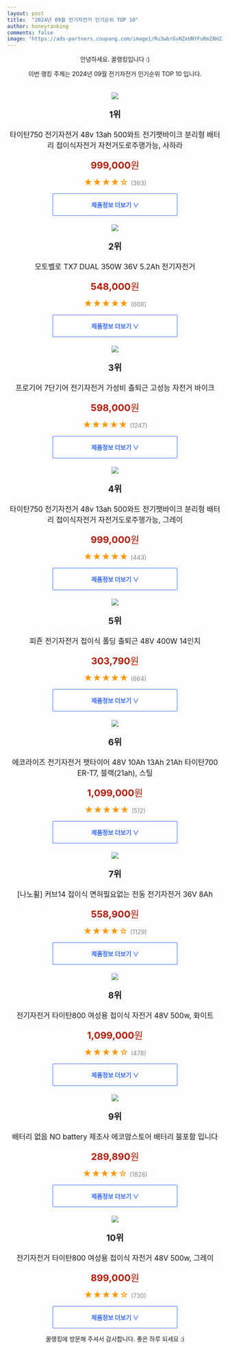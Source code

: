 ```yaml
---
layout: post
title:  "2024년 09월 전기자전거 인기순위 TOP 10"
author: honeyranking
comments: false
image: "https://ads-partners.coupang.com/image1/Ru3wbrGvNZeUNYFuRmZ8H2IBtVXFfQ7VIfjyuvgXTquwrh-a9xzwVJZ4kmZkXH1fU0TbRZxeQFsVQxc4VAysAKG-QfKJbXV-WEnfUYWJXkzXQx_OV0AS94X9cEjiGxVybMymABGR9dZMQqItFAC_vwfWRtCDR6LxQvDwQmIuWg938QUtHo2-8MZDbY0PxmTCBthC0oZQ7F8AEdcjh8HfQadZi_qJKAYpFbLdVjd7Ru65dGQbqkGqo8XVG7KCsDxvm6hbSXIEowIzH7gBkWC3hZgpsONCwuznHzlhdi3pX6iY9ZBNpeFuLivQvQxX0w=="
---
```

<p style="text-align: center;">안녕하세요. 꿀랭킹입니다 :)</p>
<p style="text-align: center;">이번 랭킹 주제는 2024년 09월 전기자전거 인기순위 TOP 10 입니다.</p><center><img src="https://ads-partners.coupang.com/image1/Ru3wbrGvNZeUNYFuRmZ8H2IBtVXFfQ7VIfjyuvgXTquwrh-a9xzwVJZ4kmZkXH1fU0TbRZxeQFsVQxc4VAysAKG-QfKJbXV-WEnfUYWJXkzXQx_OV0AS94X9cEjiGxVybMymABGR9dZMQqItFAC_vwfWRtCDR6LxQvDwQmIuWg938QUtHo2-8MZDbY0PxmTCBthC0oZQ7F8AEdcjh8HfQadZi_qJKAYpFbLdVjd7Ru65dGQbqkGqo8XVG7KCsDxvm6hbSXIEowIzH7gBkWC3hZgpsONCwuznHzlhdi3pX6iY9ZBNpeFuLivQvQxX0w==" style="margin-top:20px" /></center><p style="text-align: center; font-size: 20px"><b>1위</b></p><p style="text-align: center; font-size: 17px">타이탄750 전기자전거 48v 13ah 500와트 전기팻바이크 분리형 배터리 접이식자전거 자전거도로주행가능, 사하라</p><p style="text-align: center;"><span style="color: #b61800; font-size: 22px;"><b>999,000</b>원</span></p><p style="text-align: center;"><span style="color: #ff9600; font-size: 20px;">★★★★☆ </span><span style="color: #878787;">(363)</span></p><center><a href="https://link.coupang.com/re/AFFSDP?lptag=AF3899140&subid=honeyrank&pageKey=7924161655&itemId=21779144064&vendorItemId=90636742588&traceid=V0-153-900bc91b13104e56&clickBeacon=bbd958b0-6f8d-11ef-9ad6-959eab270dc4%7E3&requestid=20240911010000370264379816&token=31850C%7CMIXED"><div style="font-size: 14px; display: inline-block; padding: 15px 90px; color: #346aff; border-radius: 2px; border: 1px solid #346aff; cursor: pointer;"><b>제품정보 더보기 &or;</b></div></a></center><center><img src="https://ads-partners.coupang.com/image1/T00VZU_K8cf17RYWTwW7iba7jbJHAq2_Z4RwLn0wT7LLmMpA07o8JOxD0QZU8At8f03hPwiLsQ9U8iaggCKXnqxQIuGJU7LUroPdrmr6U549T1eGPTALknayujod6S1c3EsoKpwKbBXT-E2w7pQDWioY0pDHaMGsyyk8f-jaShszyg41j-JFja_A2v_xf2fASwcxtqe-R6flrX1VU8C2FR7qhIEtwyDko8RqJQJu0nlRzD3AufrfROX0L-JtNDixFXZWixsMNpVHDAa_gZ3cU01yG47P3U7rTWc=" style="margin-top:20px" /></center><p style="text-align: center; font-size: 20px"><b>2위</b></p><p style="text-align: center; font-size: 17px">모토벨로 TX7 DUAL 350W 36V 5.2Ah 전기자전거</p><p style="text-align: center;"><span style="color: #b61800; font-size: 22px;"><b>548,000</b>원</span></p><p style="text-align: center;"><span style="color: #ff9600; font-size: 20px;">★★★★★ </span><span style="color: #878787;">(608)</span></p><center><a href="https://link.coupang.com/re/AFFSDP?lptag=AF3899140&subid=honeyrank&pageKey=8277285643&itemId=23860539714&vendorItemId=82811822450&traceid=V0-153-a0a0ab98d41aff66&requestid=20240911010000370264379816&token=31850C%7CMIXED"><div style="font-size: 14px; display: inline-block; padding: 15px 90px; color: #346aff; border-radius: 2px; border: 1px solid #346aff; cursor: pointer;"><b>제품정보 더보기 &or;</b></div></a></center><center><img src="https://ads-partners.coupang.com/image1/gdr_iPDkq-JiugHqgaz-GLXln7Xdl8FuSymdFTsbiSf4QSGActMgrO4u34bs1XHuoVV5IOzFE0xSIahdXJ6DT5-DyHWp9Qm7Lx-nqiwZVFp6t86Zsft_cf1CUwwmxZagrzM1Af1bbWE5xSIwe3W2tG9D58xcKBiK8KAqeJG_Eonec9mR5fTznoMhDJEk7t4gEC0aYMa44pvNyFPPbUqFDuy6o2C1svUIjy3PJOCtPDgblqLibOIUHXbBdZc2TREBLmG0Q5BnpJip-8nvUharxd7tP6QN0LArqc-2bfufFxEj1NNEIYdvy6tE" style="margin-top:20px" /></center><p style="text-align: center; font-size: 20px"><b>3위</b></p><p style="text-align: center; font-size: 17px">프로기어 7단기어 전기자전거 가성비 출퇴근 고성능 자전거 바이크</p><p style="text-align: center;"><span style="color: #b61800; font-size: 22px;"><b>598,000</b>원</span></p><p style="text-align: center;"><span style="color: #ff9600; font-size: 20px;">★★★★★ </span><span style="color: #878787;">(1247)</span></p><center><a href="https://link.coupang.com/re/AFFSDP?lptag=AF3899140&subid=honeyrank&pageKey=8301808488&itemId=23950004038&vendorItemId=90980241573&traceid=V0-153-456a05e99e882041&requestid=20240911010000370264379816&token=31850C%7CMIXED"><div style="font-size: 14px; display: inline-block; padding: 15px 90px; color: #346aff; border-radius: 2px; border: 1px solid #346aff; cursor: pointer;"><b>제품정보 더보기 &or;</b></div></a></center><center><img src="https://ads-partners.coupang.com/image1/xRBh7DBec-CxK_kdxS7pJLsfEOnQEEvUsNJTG1SaM4VaLEAaNg99ByyFjlyENU3NJADW1OJU6Vt89dJY8xO_pG-4lHpawn6WDlrptujY9tz_0AvUICyOyPdcBbgbUxQed28Ay42OeOCxLUpYrUfk-MCJGSRo_GLrBOIP9ojnJfrbePhOFv2cUKs8i4TBnuagCpAsJ99gA066XvwBACro3j2hiXMXcgO_CAX6tjZ2AXx4m9xH9-D0-IGKxbCDmZzANZyiNo-Oa8OzdGR_RJrn2bZNsO1dXu0M8Tgkfu67S6xQS4yPRhDNhCfJlhdadNhp" style="margin-top:20px" /></center><p style="text-align: center; font-size: 20px"><b>4위</b></p><p style="text-align: center; font-size: 17px">타이탄750 전기자전거 48v 13ah 500와트 전기팻바이크 분리형 배터리 접이식자전거 자전거도로주행가능, 그레이</p><p style="text-align: center;"><span style="color: #b61800; font-size: 22px;"><b>999,000</b>원</span></p><p style="text-align: center;"><span style="color: #ff9600; font-size: 20px;">★★★★★ </span><span style="color: #878787;">(443)</span></p><center><a href="https://link.coupang.com/re/AFFSDP?lptag=AF3899140&subid=honeyrank&pageKey=7924161655&itemId=21779144072&vendorItemId=90636742605&traceid=V0-153-900bc91b13104e56&clickBeacon=bbd958b0-6f8d-11ef-9c79-b7b916d2055d%7E3&requestid=20240911010000370264379816&token=31850C%7CMIXED"><div style="font-size: 14px; display: inline-block; padding: 15px 90px; color: #346aff; border-radius: 2px; border: 1px solid #346aff; cursor: pointer;"><b>제품정보 더보기 &or;</b></div></a></center><center><img src="https://ads-partners.coupang.com/image1/gf2X98SPO0A0mNVmgX7QIygSHELv2W0X4HiMY7wppPYyB0j2y3SKKmBfZxlLTDTP3lBXVZvKQE8FF1LaH_qzbB81PXG6OKoP2pG0gZa-6JpH1IrLIIPNUDRKdMz3SNkSZrYLef4ycbYBsaAitFY0Z7VKkw6FMLx1dpFrrPDTTYzSEkYe_I9P0uThpFmm1y1UKDClzrfzdT0gMq7kPqRvQsgKOm5rfkocAOZwAIYbQm3u9PG4asQyBE6lvLj-nRxQzmQ0-vCGzTX5DePLvl8ai5BSIgOxQ9_l8R3_mQZOQFbDN18ktmUWtXHh" style="margin-top:20px" /></center><p style="text-align: center; font-size: 20px"><b>5위</b></p><p style="text-align: center; font-size: 17px">피죤 전기자전거 접이식 폴딩 출퇴근 48V 400W 14인치</p><p style="text-align: center;"><span style="color: #b61800; font-size: 22px;"><b>303,790</b>원</span></p><p style="text-align: center;"><span style="color: #ff9600; font-size: 20px;">★★★★★ </span><span style="color: #878787;">(664)</span></p><center><a href="https://link.coupang.com/re/AFFSDP?lptag=AF3899140&subid=honeyrank&pageKey=7842865677&itemId=21354957690&vendorItemId=88412553195&traceid=V0-153-296730cddfbd40fc&requestid=20240911010000370264379816&token=31850C%7CMIXED"><div style="font-size: 14px; display: inline-block; padding: 15px 90px; color: #346aff; border-radius: 2px; border: 1px solid #346aff; cursor: pointer;"><b>제품정보 더보기 &or;</b></div></a></center><center><img src="https://ads-partners.coupang.com/image1/jVy6bllIC16FpdLVjZp0KGgjqvWcxpPJ6L3jRF0Biz3oBjq3PEwlLouStkG1UjYGCd0oHFhECSWFPdTRgGvmMclwgNRgnLapmpj2IsJVjZ8U5X_FbMft0qQc1PSv9SwxaH2gef5-0NlyoREE5yufhgtnY9Mxii6WAeS7JV9ZWEt5rHXVZoaTarbTHWsb-F9YZwZT4oT6YQaLpgtkdjsH-5ZMIjt8PYuxuwpVB8p-roI4pxGxBXiuwfiPCKp9Xl5Uurdt2I9tlcHeEFtd4eG5qNkQTlLfNYpLHXK6QZz1GL6UbTwSp1Cszn48u4D3ZQ==" style="margin-top:20px" /></center><p style="text-align: center; font-size: 20px"><b>6위</b></p><p style="text-align: center; font-size: 17px">에코라이즈 전기자전거 팻타이어 48V 10Ah 13Ah 21Ah 타이탄700 ER-T7, 블랙(21ah), 스틸</p><p style="text-align: center;"><span style="color: #b61800; font-size: 22px;"><b>1,099,000</b>원</span></p><p style="text-align: center;"><span style="color: #ff9600; font-size: 20px;">★★★★★ </span><span style="color: #878787;">(512)</span></p><center><a href="https://link.coupang.com/re/AFFSDP?lptag=AF3899140&subid=honeyrank&pageKey=7553329922&itemId=19883388511&vendorItemId=85225797415&traceid=V0-153-2e5ac530689e069b&clickBeacon=bbd958b0-6f8d-11ef-a624-ebd29109e7d1%7E3&requestid=20240911010000370264379816&token=31850C%7CMIXED"><div style="font-size: 14px; display: inline-block; padding: 15px 90px; color: #346aff; border-radius: 2px; border: 1px solid #346aff; cursor: pointer;"><b>제품정보 더보기 &or;</b></div></a></center><center><img src="https://ads-partners.coupang.com/image1/p3RgBqQqF3InJ9XppykhmRozkFVqkALkKXu5i9SVy_M_UlHmBYDy4jNi5vG-t44OWh4wj4rKEAWRmMwDxT3L2nSS7-XcczP6an1iNOobYuN8MCzbUs8Bimlkfau2CK6CIfbFAV-aBT_fqkKM55bd65toQyE_n9F3LDjAATp_jKADlNU49tsDlIsKyaiFZQ8rp5NJVb3obykTlc2azsIcZpGX0LKFAKDMWjHRj4h9Z27uvR0CDgU7akMtF_w6W7hP6H9N06UQNo-jczTwsepR7rhzRx1dMLo9EP_JJ55hYTXn0nDGYq2BjzQ=" style="margin-top:20px" /></center><p style="text-align: center; font-size: 20px"><b>7위</b></p><p style="text-align: center; font-size: 17px">[나노휠] 커브14 접이식 면허필요없는 전동 전기자전거 36V 8Ah</p><p style="text-align: center;"><span style="color: #b61800; font-size: 22px;"><b>558,900</b>원</span></p><p style="text-align: center;"><span style="color: #ff9600; font-size: 20px;">★★★★☆ </span><span style="color: #878787;">(1129)</span></p><center><a href="https://link.coupang.com/re/AFFSDP?lptag=AF3899140&subid=honeyrank&pageKey=7370905051&itemId=19013382584&vendorItemId=85945351236&traceid=V0-153-fe7176befd7c2535&requestid=20240911010000370264379816&token=31850C%7CMIXED"><div style="font-size: 14px; display: inline-block; padding: 15px 90px; color: #346aff; border-radius: 2px; border: 1px solid #346aff; cursor: pointer;"><b>제품정보 더보기 &or;</b></div></a></center><center><img src="https://ads-partners.coupang.com/image1/b_dMPmv3NHvP134ob7wojslh5qovxydaQgkGY6R4dj2PJagTm5YalwwCfcvsegAB6X0TyhCWjKHX156DjCIVQ8DCBtYyxtTV45Q0dDc_H83OzpO7PHi0BjP3td2M6f7MJ9gjAuHvM2NBIfEkUK85LGcy7c637w04BYlYiIXqP00By8cQi9jzvZzRg661s7X1YMoIgYgh4HSsLA3ybPiAQOrqZCCfo8_WH6KjPA1OB4G4rUxxbAXhZhfvIT5giyEsSQU0miMy-5KKSBvZOP0nD_Wdls86TQWOn_d2_orrt-UpWmwlnjADxnChbZ3Mv6ZR" style="margin-top:20px" /></center><p style="text-align: center; font-size: 20px"><b>8위</b></p><p style="text-align: center; font-size: 17px">전기자전거 타이탄800 여성용 접이식 자전거 48V 500w, 화이트</p><p style="text-align: center;"><span style="color: #b61800; font-size: 22px;"><b>1,099,000</b>원</span></p><p style="text-align: center;"><span style="color: #ff9600; font-size: 20px;">★★★★☆ </span><span style="color: #878787;">(478)</span></p><center><a href="https://link.coupang.com/re/AFFSDP?lptag=AF3899140&subid=honeyrank&pageKey=8121580649&itemId=23038119988&vendorItemId=90071843001&traceid=V0-153-ccfc337821216c9c&clickBeacon=bbd958b0-6f8d-11ef-bb3e-da18dfbe524b%7E3&requestid=20240911010000370264379816&token=31850C%7CMIXED"><div style="font-size: 14px; display: inline-block; padding: 15px 90px; color: #346aff; border-radius: 2px; border: 1px solid #346aff; cursor: pointer;"><b>제품정보 더보기 &or;</b></div></a></center><center><img src="https://ads-partners.coupang.com/image1/nrb7jpIk4ybpoHOOnnxMt5I7N8CdVafgSrpSCdZ1ytEG2-XriWa9UaR3yz4ILB_KrTmILufrTh-hGqvNNhcOSnopcRP7gEmp0_GxRfD-tT4-_uIqUAAYrVTw2wAnkzCAQEeft2i9be1DUgYmc82Nz1jb4-rZukLUm_MOgFIQnumMyhxdZNrKgiiRlU_7AhuaHCfrEukT8vP73AyPrxjyVNw9V9K6FPYV97dEuRhprFP0BlRPSbtK_kDyyPbn8myni6454kFZD5q6jMp5Q_-5TLL5qTGc2gwva3YEUvVT-QpiCeAmeWp7Xis=" style="margin-top:20px" /></center><p style="text-align: center; font-size: 20px"><b>9위</b></p><p style="text-align: center; font-size: 17px">배터리 없음 NO battery 제조사 에코맘스토어 배터리 불포함 입니다</p><p style="text-align: center;"><span style="color: #b61800; font-size: 22px;"><b>289,890</b>원</span></p><p style="text-align: center;"><span style="color: #ff9600; font-size: 20px;">★★★★☆ </span><span style="color: #878787;">(1828)</span></p><center><a href="https://link.coupang.com/re/AFFSDP?lptag=AF3899140&subid=honeyrank&pageKey=8039630669&itemId=22504967174&vendorItemId=91080452043&traceid=V0-153-38caa51417088675&requestid=20240911010000370264379816&token=31850C%7CMIXED"><div style="font-size: 14px; display: inline-block; padding: 15px 90px; color: #346aff; border-radius: 2px; border: 1px solid #346aff; cursor: pointer;"><b>제품정보 더보기 &or;</b></div></a></center><center><img src="https://ads-partners.coupang.com/image1/U_dwzYATook8QtpLUzPCJgr8MtL_4rwkagCXi16HPrOrxKnylPlRHGz5iAIf5eE6IOtdBgJ8SROMgAD6rgqY-wx35qGwXolBweaiBLZ2e35AenW4pbFA5uRhBcxRMe_YUjnK6ewztu5bvnMwADFaiQor7tqa4Y1MeKL60T8NaYsXdsaWpPyLhctqfXhGFiIGLQ5LFdGVUSxaOJt861yluvmMAfAEthElGeLBtpiaAwCryNj_U1PBc-SVzw4lJA5P4qFsgO_CSqkWPHo_EP0VA62fKRwD7BWZvxuY1tu9lPIKO_9ElJsZh1sbyg9HXg==" style="margin-top:20px" /></center><p style="text-align: center; font-size: 20px"><b>10위</b></p><p style="text-align: center; font-size: 17px">전기자전거 타이탄800 여성용 접이식 자전거 48V 500w, 그레이</p><p style="text-align: center;"><span style="color: #b61800; font-size: 22px;"><b>899,000</b>원</span></p><p style="text-align: center;"><span style="color: #ff9600; font-size: 20px;">★★★★☆ </span><span style="color: #878787;">(730)</span></p><center><a href="https://link.coupang.com/re/AFFSDP?lptag=AF3899140&subid=honeyrank&pageKey=8121580649&itemId=23038119983&vendorItemId=90071842980&traceid=V0-153-ccfc337821216c9c&clickBeacon=bbd958b0-6f8d-11ef-80af-b0698e47b477%7E3&requestid=20240911010000370264379816&token=31850C%7CMIXED"><div style="font-size: 14px; display: inline-block; padding: 15px 90px; color: #346aff; border-radius: 2px; border: 1px solid #346aff; cursor: pointer;"><b>제품정보 더보기 &or;</b></div></a></center><p style="text-align: center;">꿀랭킹에 방문해 주셔서 감사합니다. 좋은 하루 되세요 :)</p>